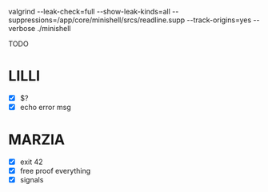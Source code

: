 


valgrind --leak-check=full --show-leak-kinds=all --suppressions=/app/core/minishell/srcs/readline.supp --track-origins=yes --verbose ./minishell


TODO

# LILLI
- [x] $?
- [x] echo error msg

# MARZIA
- [x] exit 42
- [x] free proof everything
- [x] signals